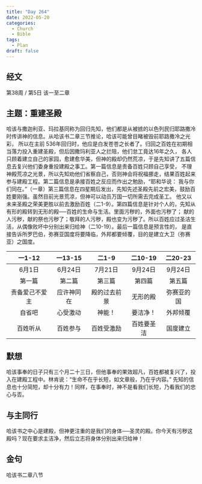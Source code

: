 ```yaml
---
title: "Day 264"
date: 2022-05-20
categories:
  - Church
  - Bible
tags:
  - Plan
draft: false
---
```


## 经文
第38周 / 第5日 该一至二章

## 主题：重建圣殿
哈该与撒迦利亚、玛拉基同称为回归先知，他们都是从被掳的以色列民归耶路撒冷时传讲神的信息。从哈该书二章三节推论，哈该可能曾目睹被毁前耶路撒冷之光彩，
所以在主前  536年回归时，他应是白发苍苍之长者了。归回之百姓在初期相当落力投入重建圣殿，但后因撒玛利亚人之拦阻，他们怠工竟达16年之久，
各人只顾着建立自己的家园，愈建愈华美，但神的殿却仍然荒凉，于是先知讲了五篇信息去复兴他们委身重投建殿之事工。第一篇信息是责备百姓只顾自己享受，
不理神殿荒凉之光景，所以先知劝他们省察自己，否则神会将祝福挪走，结果百姓起来参与建殿工程。第二篇信息是承接百姓之反应而作出之勉励，“耶和华说：
我与你们同在。”（一章）第三篇信息在四星期后发出，先知先述圣殿先前之宏美，鼓励百姓要刚强。虽然目前光景荒凉，但神可以动员万国一切所需去完成圣工。
他又以未来圣殿之荣美更胜以前去激励百姓（二1-9）。第四篇信息是针对个人的，先知从有形的殿转到无形的殿──百姓的生命与生活。里面污秽的，外面也污秽了；
献的人污秽，献的祭也污秽了；敬拜的人污秽，殿也变为污秽了。所以百姓应过圣洁生活，从偶像败坏中分别出来归给神（二10-19）。最后一篇信息是预言性的，
是直接告诉所罗巴伯，弥赛亚国度将要降临，外邦都要倾覆，目的是建立大卫（弥赛亚）之国度。

|   一1-12   |  一13-15  |   二1-9   |  二10-19  |  二20-23  |
|:---------:|:--------:|:--------:|:--------:|:--------:|
|   6月1日    |  6月24日   |  7月21日   |  9月24日   |  9月24日   |
|    第一篇    |   第二篇    |   第三篇    |   第四篇    |   第五篇    |
|  责备爱己不爱主  |  应许神同在   |  殿的过去前景  |   无形的殿   |  弥赛亚的国   |
|    自省吧    |   心受激动   |   神能！    |   要洁净！   |   外邦倾覆   |
|   百姓听从    |   百姓参与   |  百姓受激励   |  百姓要圣洁   |   国度建立   |

## 默想
哈该事奉的日子只有三个月二十三日，但他事奉的果效超凡，百姓都被复兴了，投入在建殿工程中。林肯说：“生命不在乎长短，如文章般，乃在乎内容。”
先知的信息也十分简短，却十分有力！同样，在事奉时，神不是看我们长短，乃看我们的忠心与否。

## 与主同行
哈该书之中心是建殿，但神更注重的是我们的身体──圣灵的殿。你今天有污秽这殿吗？现在要求主洁净，然后立志将身体分别出来归给神！

## 金句
哈该书二章八节

[comment]: <> (## 附录)

